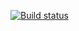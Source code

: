 [![Build status](https://ci.appveyor.com/api/projects/status/9k88g4eage5u42dn?svg=true)](https://ci.appveyor.com/project/ripodgor/ajava-qa46-5)
